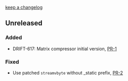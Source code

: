 [keep a changelog](https://keepachangelog.com/)

## Unreleased

### Added

- DRIFT-617: Matrix compressor initial version, [PR-1](https://github.com/panda-official/MatrixCompressor/pull/1)


### Fixed

- Use patched `streamvbyte` without _static prefix, [PR-2](https://github.com/panda-official/MatrixCompressor/pull/2)